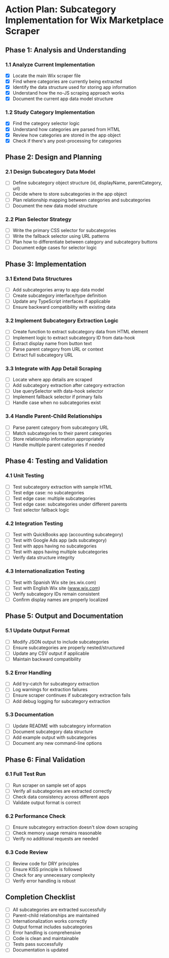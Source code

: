 # Action Plan: Subcategory Implementation for Wix Marketplace Scraper

## Phase 1: Analysis and Understanding

### 1.1 Analyze Current Implementation
- [x] Locate the main Wix scraper file
- [x] Find where categories are currently being extracted
- [x] Identify the data structure used for storing app information
- [x] Understand how the no-JS scraping approach works
- [x] Document the current app data model structure

### 1.2 Study Category Implementation
- [x] Find the category selector logic
- [x] Understand how categories are parsed from HTML
- [x] Review how categories are stored in the app object
- [x] Check if there's any post-processing for categories

## Phase 2: Design and Planning

### 2.1 Design Subcategory Data Model
- [ ] Define subcategory object structure (id, displayName, parentCategory, url)
- [ ] Decide where to store subcategories in the app object
- [ ] Plan relationship mapping between categories and subcategories
- [ ] Document the new data model structure

### 2.2 Plan Selector Strategy
- [ ] Write the primary CSS selector for subcategories
- [ ] Write the fallback selector using URL patterns
- [ ] Plan how to differentiate between category and subcategory buttons
- [ ] Document edge cases for selector logic

## Phase 3: Implementation

### 3.1 Extend Data Structures
- [ ] Add subcategories array to app data model
- [ ] Create subcategory interface/type definition
- [ ] Update any TypeScript interfaces if applicable
- [ ] Ensure backward compatibility with existing data

### 3.2 Implement Subcategory Extraction Logic
- [ ] Create function to extract subcategory data from HTML element
- [ ] Implement logic to extract subcategory ID from data-hook
- [ ] Extract display name from button text
- [ ] Parse parent category from URL or context
- [ ] Extract full subcategory URL

### 3.3 Integrate with App Detail Scraping
- [ ] Locate where app details are scraped
- [ ] Add subcategory extraction after category extraction
- [ ] Use querySelector with data-hook selector
- [ ] Implement fallback selector if primary fails
- [ ] Handle case when no subcategories exist

### 3.4 Handle Parent-Child Relationships
- [ ] Parse parent category from subcategory URL
- [ ] Match subcategories to their parent categories
- [ ] Store relationship information appropriately
- [ ] Handle multiple parent categories if needed

## Phase 4: Testing and Validation

### 4.1 Unit Testing
- [ ] Test subcategory extraction with sample HTML
- [ ] Test edge case: no subcategories
- [ ] Test edge case: multiple subcategories
- [ ] Test edge case: subcategories under different parents
- [ ] Test selector fallback logic

### 4.2 Integration Testing
- [ ] Test with QuickBooks app (accounting subcategory)
- [ ] Test with Google Ads app (ads subcategory)
- [ ] Test with apps having no subcategories
- [ ] Test with apps having multiple subcategories
- [ ] Verify data structure integrity

### 4.3 Internationalization Testing
- [ ] Test with Spanish Wix site (es.wix.com)
- [ ] Test with English Wix site (www.wix.com)
- [ ] Verify subcategory IDs remain consistent
- [ ] Confirm display names are properly localized

## Phase 5: Output and Documentation

### 5.1 Update Output Format
- [ ] Modify JSON output to include subcategories
- [ ] Ensure subcategories are properly nested/structured
- [ ] Update any CSV output if applicable
- [ ] Maintain backward compatibility

### 5.2 Error Handling
- [ ] Add try-catch for subcategory extraction
- [ ] Log warnings for extraction failures
- [ ] Ensure scraper continues if subcategory extraction fails
- [ ] Add debug logging for subcategory extraction

### 5.3 Documentation
- [ ] Update README with subcategory information
- [ ] Document subcategory data structure
- [ ] Add example output with subcategories
- [ ] Document any new command-line options

## Phase 6: Final Validation

### 6.1 Full Test Run
- [ ] Run scraper on sample set of apps
- [ ] Verify all subcategories are extracted correctly
- [ ] Check data consistency across different apps
- [ ] Validate output format is correct

### 6.2 Performance Check
- [ ] Ensure subcategory extraction doesn't slow down scraping
- [ ] Check memory usage remains reasonable
- [ ] Verify no additional requests are needed

### 6.3 Code Review
- [ ] Review code for DRY principles
- [ ] Ensure KISS principle is followed
- [ ] Check for any unnecessary complexity
- [ ] Verify error handling is robust

## Completion Checklist
- [ ] All subcategories are extracted successfully
- [ ] Parent-child relationships are maintained
- [ ] Internationalization works correctly
- [ ] Output format includes subcategories
- [ ] Error handling is comprehensive
- [ ] Code is clean and maintainable
- [ ] Tests pass successfully
- [ ] Documentation is updated